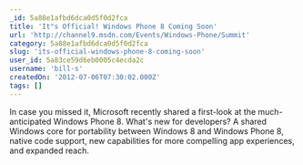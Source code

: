 ```yaml
---
_id: 5a88e1afbd6dca0d5f0d2fca
title: 'It"s Official! Windows Phone 8 Coming Soon'
url: 'http://channel9.msdn.com/Events/Windows-Phone/Summit'
category: 5a88e1afbd6dca0d5f0d2fca
slug: 'its-official-windows-phone-8-coming-soon'
user_id: 5a83ce59d6eb0005c4ecda2c
username: 'bill-s'
createdOn: '2012-07-06T07:30:02.000Z'
tags: []
---
```


In case you missed it, Microsoft recently shared a first-look at the much-anticipated Windows Phone 8. What's new for developers? A shared Windows core for portability between Windows 8 and Windows Phone 8, native code support, new capabilities for more compelling app experiences, and expanded reach. 
